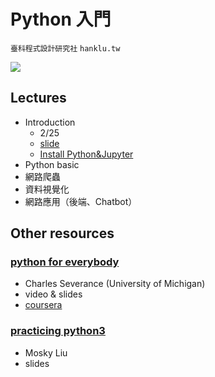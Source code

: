 # Python 入門

`臺科程式設計研究社` `hanklu.tw`

![](https://img.shields.io/badge/python-3-blue.svg)

## Lectures

- Introduction
  - 2/25
  - [slide](https://hanklu.tw/python/slides/lecture1.pdf)
  - [Install Python&Jupyter](https://hackmd.io/s/S1fraKMRm)
- Python basic
- 網路爬蟲
- 資料視覺化
- 網路應用（後端、Chatbot）

## Other resources

### [python for everybody](https://py4e.org)

- Charles Severance (University of Michigan)
- video & slides
- [coursera](https://zh-tw.coursera.org/learn/python)

### [practicing python3](https://speakerdeck.com/mosky/practicing-python-3)

- Mosky Liu
- slides
